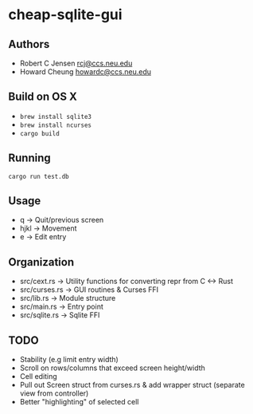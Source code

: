 # cheap-sqlite-gui

## Authors

+ Robert C Jensen <rcj@ccs.neu.edu>
+ Howard Cheung <howardc@ccs.neu.edu>

## Build on OS X

+ `brew install sqlite3`
+ `brew install ncurses`
+ `cargo build`

## Running

`cargo run test.db`

## Usage

+ q 	-> Quit/previous screen
+ hjkl 	-> Movement
+ e 	-> Edit entry

## Organization

+ src/cext.rs		-> Utility functions for converting repr from C <-> Rust
+ src/curses.rs 	-> GUI routines & Curses FFI
+ src/lib.rs 		-> Module structure
+ src/main.rs 		-> Entry point
+ src/sqlite.rs 	-> Sqlite FFI

## TODO

+ Stability (e.g limit entry width)
+ Scroll on rows/columns that exceed screen height/width
+ Cell editing
+ Pull out Screen struct from curses.rs & add wrapper struct (separate view from controller)
+ Better "highlighting" of selected cell